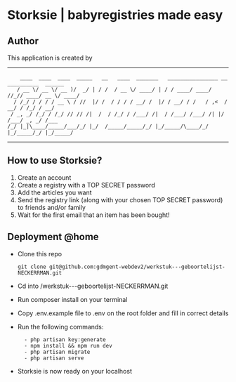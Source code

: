 # Storksie | babyregistries made easy

## Author

This application is created by
<!-- language: lang-none -->
------------------------------------------------------------------------------------------
```
    ____  ____  ____  _____   __   ____  _______   ________________ __ __________  ______
   / __ \/ __ \/ __ )/  _/ | / /  / __ \/ ____/ | / / ____/ ____/ //_// ____/ __ \/ ____/
  / /_/ / / / / __ \ / //  |/ /  / / / / __/ /  |/ / __/ / /   / ,<  / __/ / /_/ / __/   
 / _, _/ /_/ / /_/ // // /|  /  / /_/ / /___/ /|  / /___/ /___/ /| |/ /___/ _, _/ /___   
/_/ |_|\____/_____/___/_/ |_/  /_____/_____/_/ |_/_____/\____/_/ |_/_____/_/ |_/_____/
```
------------------------------------------------------------------------------------------

## How to use Storksie? 

1. Create an account
2. Create a registry with a TOP SECRET password
3. Add the articles you want
4. Send the registry link (along with your chosen TOP SECRET password) to friends and/or family
5. Wait for the first email that an item has been bought!


## Deployment @home

* Clone this repo
  ```
  git clone git@github.com:gdmgent-webdev2/werkstuk---geboortelijst-NECKERRMAN.git
  ```

* Cd into /werkstuk---geboortelijst-NECKERRMAN.git

* Run composer install on your terminal

* Copy .env.example file to .env on the root folder and fill in correct details

* Run the following commands:
  ```
    - php artisan key:generate
    - npm install && npm run dev
    - php artisan migrate
    - php artisan serve
  ```

* Storksie is now ready on your localhost

